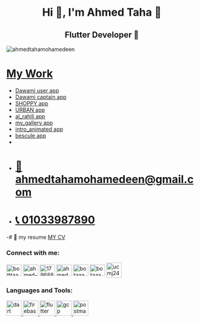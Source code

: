 

<h1 align="center">Hi 👋, I'm Ahmed Taha 👑</h1>
<h2 align="center">Flutter Developer 💎</h2>

<p align="left"> <img src="https://komarev.com/ghpvc/?username=ahmedtahamohamedeen&label=Profile%20views&color=0e75b6&style=flat" alt="ahmedtahamohamedeen" /> </p>

# [ My Work](https://github.com/AhmedTahaMohamedeen)
- [ Dawami user app ](https://play.google.com/store/apps/details?id=com.dawami_client.dawami)
- [ Dawami captain app ](https://play.google.com/store/apps/details?id=com.dawami_captain.dawami)
- [ SHOPPY app ](https://github.com/AhmedTahaMohamedeen/shoppy)
- [  URBAN app](https://github.com/AhmedTahaMohamedeen/URBAN)
- [ al_rahili app ](https://github.com/AhmedTahaMohamedeen/al_rahili)
- [  my_gallery app ](https://github.com/AhmedTahaMohamedeen/my_gallery0)
- [  intro_animated app ](https://github.com/AhmedTahaMohamedeen/intro_animated)
- [  bescule app ](https://github.com/AhmedTahaMohamedeen/bescule)
- 
- # [📧 ahmedtahamohamedeen@gmail.com](https://ahmedtahamohamedeen@gmail.com)
- # [📞 01033987890](https://wa.me/+201033987890)

-# 📄 my resume [  MY CV ](https://drive.google.com/file/d/15FUA2PDFyoYZ1GYkJAcJj-tYt9JXamBz/view?usp=drivesdk)

<h3 align="left">Connect with me:</h3>
<p align="left">
<a href="https://twitter.com/botttaaa" target="blank"><img align="center" src="https://raw.githubusercontent.com/rahuldkjain/github-profile-readme-generator/master/src/images/icons/Social/twitter.svg" alt="botttaaa" height="30" width="40" /></a>
<a href="https://linkedin.com/in/ahmed-taha-bota" target="blank"><img align="center" src="https://raw.githubusercontent.com/rahuldkjain/github-profile-readme-generator/master/src/images/icons/Social/linked-in-alt.svg" alt="ahmed-taha-851a6219a" height="30" width="40" /></a>
<a href="https://stackoverflow.com/users/17968838" target="blank"><img align="center" src="https://raw.githubusercontent.com/rahuldkjain/github-profile-readme-generator/master/src/images/icons/Social/stack-overflow.svg" alt="17968838" height="30" width="40" /></a>
<a href="https://www.facebook.com/ahmed.taha.mohamedeen/" target="blank"><img align="center" src="https://raw.githubusercontent.com/rahuldkjain/github-profile-readme-generator/master/src/images/icons/Social/facebook.svg" alt="ahmed.bota.3" height="30" width="40" /></a>
<a href="https://instagram.com/botaaaaaaaaaaaa" target="blank"><img align="center" src="https://raw.githubusercontent.com/rahuldkjain/github-profile-readme-generator/master/src/images/icons/Social/instagram.svg" alt="botaaaaaaaaaaaa" height="30" width="40" /></a>
<a href="https://dribbble.com/botaaaaa" target="blank"><img align="center" src="https://raw.githubusercontent.com/rahuldkjain/github-profile-readme-generator/master/src/images/icons/Social/dribbble.svg" alt="botaaaaa" height="30" width="40" /></a>
<a href="https://wa.me/+201033987890" target="blank"><img align="center" src="https://cdn-icons-png.flaticon.com/512/733/733585.png" alt="ucmj24y77kfz55ljdny5qewg" height="40" width="40" /></a>


<h3 align="left">Languages and Tools:</h3>
<p align="left"> <a href="https://dart.dev" target="_blank" rel="noreferrer"> <img src="https://www.vectorlogo.zone/logos/dartlang/dartlang-icon.svg" alt="dart" width="40" height="40"/> </a> <a href="https://firebase.google.com/" target="_blank" rel="noreferrer"> <img src="https://www.vectorlogo.zone/logos/firebase/firebase-icon.svg" alt="firebase" width="40" height="40"/> </a> <a href="https://flutter.dev" target="_blank" rel="noreferrer"> <img src="https://www.vectorlogo.zone/logos/flutterio/flutterio-icon.svg" alt="flutter" width="40" height="40"/> </a> <a href="https://cloud.google.com" target="_blank" rel="noreferrer"> <img src="https://www.vectorlogo.zone/logos/google_cloud/google_cloud-icon.svg" alt="gcp" width="40" height="40"/> </a> <a href="https://postman.com" target="_blank" rel="noreferrer"> <img src="https://www.vectorlogo.zone/logos/getpostman/getpostman-icon.svg" alt="postman" width="40" height="40"/> </a> </p>


